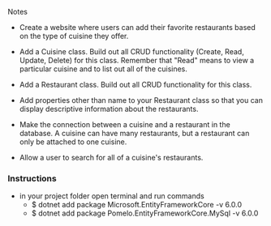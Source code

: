 Notes

- Create a website where users can add their favorite restaurants based on the type of cuisine they offer.

- Add a Cuisine class. Build out all CRUD functionality (Create, Read, Update, Delete) for this class. Remember that "Read" means to view a particular cuisine and to list out all of the cuisines.

- Add a Restaurant class. Build out all CRUD functionality for this class.

- Add properties other than name to your Restaurant class so that you can display descriptive information about the restaurants.

- Make the connection between a cuisine and a restaurant in the database. A cuisine can have many restaurants, but a restaurant can only be attached to one cuisine.

- Allow a user to search for all of a cuisine's restaurants.




### Instructions
- in your project folder open terminal and run commands 
    - $ dotnet add package Microsoft.EntityFrameworkCore -v 6.0.0
    - $ dotnet add package Pomelo.EntityFrameworkCore.MySql -v 6.0.0